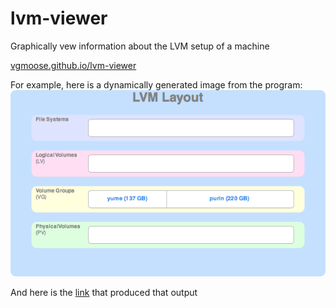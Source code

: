 lvm-viewer
==========

Graphically vew information about the LVM setup of a machine 

[vgmoose.github.io/lvm-viewer](http://vgmoose.github.io/lvm-viewer)

For example, here is a dynamically generated image from the program:
![lvm layout](/example.png?raw=true)

And here is the [link](http://vgmoose.github.io/lvm-viewer/#/#/%20%20yume:r/w:772:-1:0:0:0:-1:0:1:1:144137600:4096:181:0:181:yc0Fbf-zL23-aHee-qLP3-fRdP-U2Gt-ByDixV#n%20%20purin:r/w:772:-1:0:20:3:-1:0:1:1:230682624:4096:56319:49178:7141:PB36Ax-QWvf-CyNC-3rIf-fEfU-DoVp-5OQ121#n#/#/) that produced that output